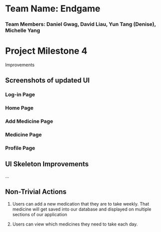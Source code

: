 # Team Name: Endgame
### Team Members: Daniel Gwag, David Liau, Yun Tang (Denise), Michelle Yang

# Project Milestone 4

Improvements

## Screenshots of updated UI

### Log-in Page

### Home Page

### Add Medicine Page

### Medicine Page

### Profile Page

## UI Skeleton Improvements
...

## Non-Trivial Actions
1. Users can add a new medication that they are to take weekly. That medicine will get saved into our database and displayed on multiple sections of our application

2. Users can view which medicines they need to take each day. 
